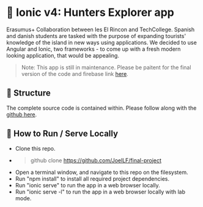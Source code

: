# 🚀 Ionic v4: Hunters Explorer app

Erasumus+ Collaboration between Ies El Rincon and TechCollege.
Spanish and danish students are tasked with the purpose of expanding tourists' knowledge of the island in new ways using applications.
We decided to use Angular and Ionic, two frameworks - to come up with 
a fresh modern looking application, that would be appealing.

> Note: This app is still in maintenance. Please be paitent for the final version of the code and firebase link [here](https://hunters-explorer-app.firebaseapp.com/).

## 🌴 Structure
The complete source code is contained within. Please follow along with the [github here](https://github.com/JoelLF/final-project).

## 💫 How to Run / Serve Locally
* Clone this repo.
* > github clone https://github.com/JoelLF/final-project
* Open a terminal window, and navigate to this repo on the filesystem.
* Run "npm install" to install all required project dependencies. 
* Run "ionic serve" to run the app in a web browser locally.
* Run "ionic serve -l" to run the app in a web browser locally with lab mode.